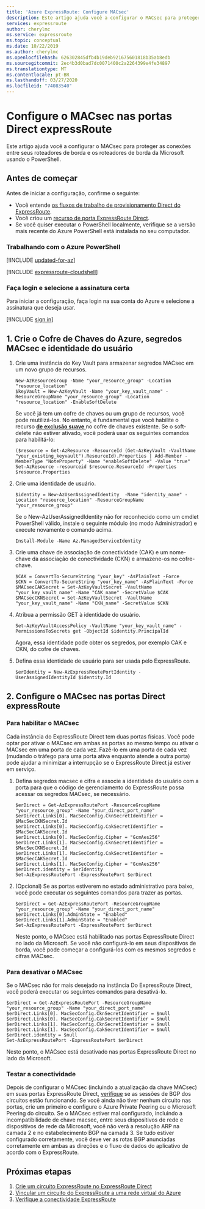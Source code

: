 ```yaml
---
title: 'Azure ExpressRoute: Configure MACsec'
description: Este artigo ajuda você a configurar o MACsec para proteger as conexões entre seus roteadores de borda e os roteadores de borda da Microsoft.
services: expressroute
author: cherylmc
ms.service: expressroute
ms.topic: conceptual
ms.date: 10/22/2019
ms.author: cherylmc
ms.openlocfilehash: 626302845dfb4b19deb921675601818b35ab8edb
ms.sourcegitcommit: 2ec4b3d0bad7dc0071400c2a2264399e4fe34897
ms.translationtype: MT
ms.contentlocale: pt-BR
ms.lasthandoff: 03/27/2020
ms.locfileid: "74083540"
---
```

# <a name="configure-macsec-on-expressroute-direct-ports"></a>Configure o MACsec nas portas Direct expressRoute

Este artigo ajuda você a configurar o MACsec para proteger as conexões entre seus roteadores de borda e os roteadores de borda da Microsoft usando o PowerShell.

## <a name="before-you-begin"></a>Antes de começar

Antes de iniciar a configuração, confirme o seguinte:

* Você entende [os fluxos de trabalho de provisionamento Direct do ExpressRoute](expressroute-erdirect-about.md).
* Você criou um [recurso de porta ExpressRoute Direct](expressroute-howto-erdirect.md).
* Se você quiser executar o PowerShell localmente, verifique se a versão mais recente do Azure PowerShell está instalada no seu computador.

### <a name="working-with-azure-powershell"></a>Trabalhando com o Azure PowerShell

[!INCLUDE [updated-for-az](../../includes/hybrid-az-ps.md)]

[!INCLUDE [expressroute-cloudshell](../../includes/expressroute-cloudshell-powershell-about.md)]

### <a name="sign-in-and-select-the-right-subscription"></a>Faça login e selecione a assinatura certa

Para iniciar a configuração, faça login na sua conta do Azure e selecione a assinatura que deseja usar.

   [!INCLUDE [sign in](../../includes/expressroute-cloud-shell-connect.md)]

## <a name="1-create-azure-key-vault-macsec-secrets-and-user-identity"></a>1. Crie o Cofre de Chaves do Azure, segredos MACsec e identidade do usuário

1. Crie uma instância do Key Vault para armazenar segredos MACsec em um novo grupo de recursos.

    ```azurepowershell-interactive
    New-AzResourceGroup -Name "your_resource_group" -Location "resource_location"
    $keyVault = New-AzKeyVault -Name "your_key_vault_name" -ResourceGroupName "your_resource_group" -Location "resource_location" -EnableSoftDelete 
    ```

    Se você já tem um cofre de chaves ou um grupo de recursos, você pode reutilizá-los. No entanto, é fundamental que você habilite o recurso [ **de exclusão suave** ](../key-vault/key-vault-ovw-soft-delete.md) no cofre de chaves existente. Se o soft-delete não estiver ativado, você poderá usar os seguintes comandos para habilitá-lo:

    ```azurepowershell-interactive
    ($resource = Get-AzResource -ResourceId (Get-AzKeyVault -VaultName "your_existing_keyvault").ResourceId).Properties | Add-Member -MemberType "NoteProperty" -Name "enableSoftDelete" -Value "true"
    Set-AzResource -resourceid $resource.ResourceId -Properties $resource.Properties
    ```
2. Crie uma identidade de usuário.

    ```azurepowershell-interactive
    $identity = New-AzUserAssignedIdentity  -Name "identity_name" -Location "resource_location" -ResourceGroupName "your_resource_group"
    ```

    Se o New-AzUserAssignedIdentity não for reconhecido como um cmdlet PowerShell válido, instale o seguinte módulo (no modo Administrador) e execute novamente o comando acima.

    ```azurepowershell-interactive
    Install-Module -Name Az.ManagedServiceIdentity
    ```
3. Crie uma chave de associação de conectividade (CAK) e um nome-chave da associação de conectividade (CKN) e armazene-os no cofre-chave.

    ```azurepowershell-interactive
    $CAK = ConvertTo-SecureString "your_key" -AsPlainText -Force
    $CKN = ConvertTo-SecureString "your_key_name" -AsPlainText -Force
    $MACsecCAKSecret = Set-AzKeyVaultSecret -VaultName "your_key_vault_name" -Name "CAK_name" -SecretValue $CAK
    $MACsecCKNSecret = Set-AzKeyVaultSecret -VaultName "your_key_vault_name" -Name "CKN_name" -SecretValue $CKN
    ```
4. Atribua a permissão GET à identidade do usuário.

    ```azurepowershell-interactive
    Set-AzKeyVaultAccessPolicy -VaultName "your_key_vault_name" -PermissionsToSecrets get -ObjectId $identity.PrincipalId
    ```

   Agora, essa identidade pode obter os segredos, por exemplo CAK e CKN, do cofre de chaves.
5. Defina essa identidade de usuário para ser usada pelo ExpressRoute.

    ```azurepowershell-interactive
    $erIdentity = New-AzExpressRoutePortIdentity -UserAssignedIdentityId $identity.Id
    ```
 
## <a name="2-configure-macsec-on-expressroute-direct-ports"></a>2. Configure o MACsec nas portas Direct expressRoute

### <a name="to-enable-macsec"></a>Para habilitar o MACsec

Cada instância do ExpressRoute Direct tem duas portas físicas. Você pode optar por ativar o MACsec em ambas as portas ao mesmo tempo ou ativar o MACsec em uma porta de cada vez. Fazê-lo em uma porta de cada vez (mudando o tráfego para uma porta ativa enquanto atende a outra porta) pode ajudar a minimizar a interrupção se o ExpressRoute Direct já estiver em serviço.

1. Defina segredos macsec e cifra e associe a identidade do usuário com a porta para que o código de gerenciamento do ExpressRoute possa acessar os segredos MACsec, se necessário.

    ```azurepowershell-interactive
    $erDirect = Get-AzExpressRoutePort -ResourceGroupName "your_resource_group" -Name "your_direct_port_name"
    $erDirect.Links[0]. MacSecConfig.CknSecretIdentifier = $MacSecCKNSecret.Id
    $erDirect.Links[0]. MacSecConfig.CakSecretIdentifier = $MacSecCAKSecret.Id
    $erDirect.Links[0]. MacSecConfig.Cipher = "GcmAes256"
    $erDirect.Links[1]. MacSecConfig.CknSecretIdentifier = $MacSecCKNSecret.Id
    $erDirect.Links[1]. MacSecConfig.CakSecretIdentifier = $MacSecCAKSecret.Id
    $erDirect.Links[1]. MacSecConfig.Cipher = "GcmAes256"
    $erDirect.identity = $erIdentity
    Set-AzExpressRoutePort -ExpressRoutePort $erDirect
    ```
2. (Opcional) Se as portas estiverem no estado administrativo para baixo, você pode executar os seguintes comandos para trazer as portas.

    ```azurepowershell-interactive
    $erDirect = Get-AzExpressRoutePort -ResourceGroupName "your_resource_group" -Name "your_direct_port_name"
    $erDirect.Links[0].AdminState = "Enabled"
    $erDirect.Links[1].AdminState = "Enabled"
    Set-AzExpressRoutePort -ExpressRoutePort $erDirect
    ```

    Neste ponto, o MACsec está habilitado nas portas ExpressRoute Direct no lado da Microsoft. Se você não configurá-lo em seus dispositivos de borda, você pode começar a configurá-los com os mesmos segredos e cifras MACsec.

### <a name="to-disable-macsec"></a>Para desativar o MACsec

Se o MACsec não for mais desejado na instância Do ExpressRoute Direct, você poderá executar os seguintes comandos para desativá-lo.

```azurepowershell-interactive
$erDirect = Get-AzExpressRoutePort -ResourceGroupName "your_resource_group" -Name "your_direct_port_name"
$erDirect.Links[0]. MacSecConfig.CknSecretIdentifier = $null
$erDirect.Links[0]. MacSecConfig.CakSecretIdentifier = $null
$erDirect.Links[1]. MacSecConfig.CknSecretIdentifier = $null
$erDirect.Links[1]. MacSecConfig.CakSecretIdentifier = $null
$erDirect.identity = $null
Set-AzExpressRoutePort -ExpressRoutePort $erDirect
```

Neste ponto, o MACsec está desativado nas portas ExpressRoute Direct no lado da Microsoft.

### <a name="test-connectivity"></a>Testar a conectividade
Depois de configurar o MACsec (incluindo a atualização da chave MACsec) em suas portas ExpressRoute Direct, [verifique](expressroute-troubleshooting-expressroute-overview.md) se as sessões de BGP dos circuitos estão funcionando. Se você ainda não tiver nenhum circuito nas portas, crie um primeiro e configure o Azure Private Peering ou o Microsoft Peering do circuito. Se o MACsec estiver mal configurado, incluindo a incompatibilidade de chave macsec, entre seus dispositivos de rede e dispositivos de rede da Microsoft, você não verá a resolução ARP na camada 2 e no estabelecimento BGP na camada 3. Se tudo estiver configurado corretamente, você deve ver as rotas BGP anunciadas corretamente em ambas as direções e o fluxo de dados do aplicativo de acordo com o ExpressRoute.

## <a name="next-steps"></a>Próximas etapas
1. [Crie um circuito ExpressRoute no ExpressRoute Direct](expressroute-howto-erdirect.md)
2. [Vincular um circuito do ExpressRoute a uma rede virtual do Azure](expressroute-howto-linkvnet-arm.md)
3. [Verifique a conectividade ExpressRoute](expressroute-troubleshooting-expressroute-overview.md)
